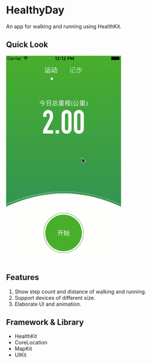 # HealthyDay

An app for walking and running using HealthKit.

## Quick Look

![image](/HealthyDay_Demo1.gif)

## Features

1. Show step count and distance of walking and running.
2. Support devices of different size.
3. Elaborate UI and animation.

## Framework & Library

- HealthKit
- CoreLocation
- MapKit
- UIKit


